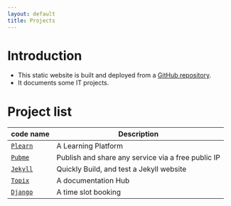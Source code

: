 ```yaml
---
layout: default
title: Projects
---
```


[//]: #(Reference)
[repo_source]: https://github.com/abelgacem/project
[prj_django]: ./list/django/README
[prj_jekyll]: ./list/jekyll/README
[prj_plearn]: ./list/plearn/README
[prj_pubme]:  ./list/pubme/README
[prj_topix]:  ./list/topix/README


# Introduction
- This static website is built and deployed from a [GitHub repository][repo_source].
- It documents some IT projects.




# Project list

|code name|Description|
|-|-|
|[`Plearn`][prj_plearn]|A Learning Platform|
|[`Pubme`][prj_pubme]|Publish and share any service via a free public IP|
|[`Jekyll`][prj_jekyll]|Quickly Build, and test a Jekyll website|
|[`Topix`][prj_topix]|A documentation Hub|
|[`Django`][prj_django]|A time slot booking|

<br>

